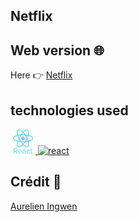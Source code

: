 ## Netflix

## Web version 🌐 <br>
Here 👉 [Netflix](https://netflix-firebase.netlify.app/#)

## technologies used <br>
<a href="https://fr.reactjs.org/" target="_blank" rel="noreferrer"> <img src="https://raw.githubusercontent.com/devicons/devicon/master/icons/react/react-original-wordmark.svg" alt="react" width="40" height="40"/> </a>
<a href="https://firebase.google.com/" target="_blank" rel="noreferrer"> <img src="https://www.vectorlogo.zone/logos/firebase/firebase-icon.svg" alt="react" width="40" height="40"/> </a>

## Crédit 🔗
[Aurelien Ingwen](https://github.com/Aurelien1997)
